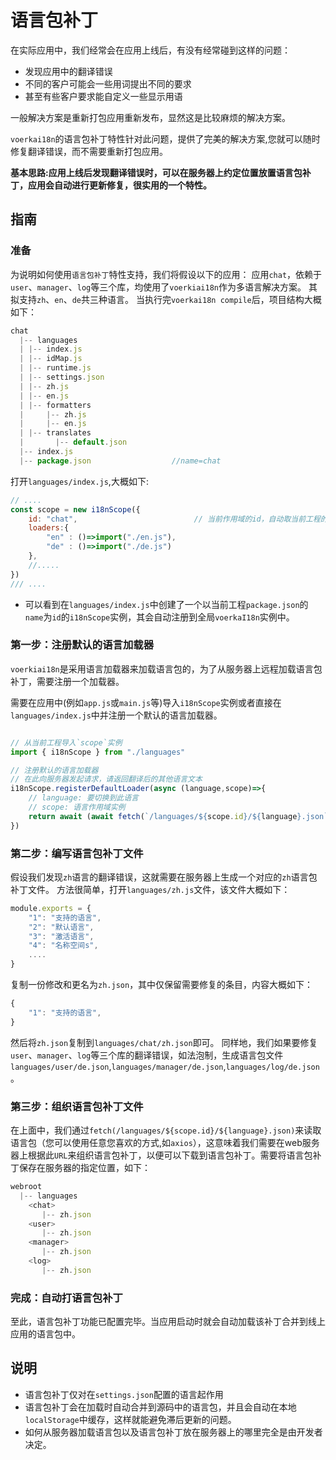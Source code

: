 # 语言包补丁

在实际应用中，我们经常会在应用上线后，有没有经常碰到这样的问题：
- 发现应用中的翻译错误
- 不同的客户可能会一些用词提出不同的要求
- 甚至有些客户要求能自定义一些显示用语

一般解决方案是重新打包应用重新发布，显然这是比较麻烦的解决方案。

`voerkai18n`的语言包补丁特性针对此问题，提供了完美的解决方案,您就可以随时修复翻译错误，而不需要重新打包应用。

**基本思路:应用上线后发现翻译错误时，可以在服务器上约定位置放置语言包补丁，应用会自动进行更新修复，很实用的一个特性。**

## 指南


### 准备
为说明如何使用`语言包补丁`特性支持，我们将假设以下的应用：
应用`chat`，依赖于`user`、`manager`、`log`等三个库，均使用了`voerkiai18n`作为多语言解决方案。
其拟支持`zh`、`en`、`de`共三种语言。
当执行完`voerkai18n compile`后，项目结构大概如下：
```javascript | pure
chat
  |-- languages
  | |-- index.js
  | |-- idMap.js   
  | |-- runtime.js
  | |-- settings.json                  
  | |-- zh.js
  | |-- en.js
  | |-- formatters
  |     |-- zh.js
  |     |-- en.js
  | |-- translates
  |       |-- default.json
  |-- index.js
  |-- package.json                  //name=chat

```

打开`languages/index.js`,大概如下:
```javascript | pure
// ....
const scope = new i18nScope({
    id: "chat",                          // 当前作用域的id，自动取当前工程的package.json的name
    loaders:{ 
        "en" : ()=>import("./en.js"),
        "de" : ()=>import("./de.js")
    },
    //.....
}) 
/// ....
```
- 可以看到在`languages/index.js`中创建了一个以当前工程`package.json`的`name`为`id`的`i18nScope`实例，其会自动注册到全局`voerkaI18n`实例中。

### 第一步：注册默认的语言加载器

 `voerkiai18n`是采用语言加载器来加载语言包的，为了从服务器上远程加载语言包补丁，需要注册一个加载器。
 
需要在应用中(例如`app.js`或`main.js`等)导入`i18nScope`实例或者直接在`languages/index.js`中并注册一个默认的语言加载器。

```javascript | pure

// 从当前工程导入`scope`实例
import { i18nScope } from "./languages"

// 注册默认的语言加载器
// 在此向服务器发起请求，请返回翻译后的其他语言文本
i18nScope.registerDefaultLoader(async (language,scope)=>{
    // language: 要切换到此语言
    // scope: 语言作用域实例   
    return await (await fetch(`/languages/${scope.id}/${language}.json`)).json()
})
```


### 第二步：编写语言包补丁文件

假设我们发现`zh`语言的翻译错误，这就需要在服务器上生成一个对应的`zh`语言包补丁文件。
方法很简单，打开`languages/zh.js`文件，该文件大概如下：
```javascript | pure
module.exports = {
    "1": "支持的语言",
    "2": "默认语言",
    "3": "激活语言",
    "4": "名称空间s",
    ....
}
```
复制一份修改和更名为`zh.json`，其中仅保留需要修复的条目，内容大概如下：
```javascript | pure
{
    "1": "支持的语言",       
}
```
然后将`zh.json`复制到`languages/chat/zh.json`即可。
同样地，我们如果要修复`user`、`manager`、`log`等三个库的翻译错误，如法泡制，生成语言包文件`languages/user/de.json`,`languages/manager/de.json`,`languages/log/de.json`。

### 第三步：组织语言包补丁文件
在上面中，我们通过`fetch(/languages/${scope.id}/${language}.json)`来读取语言包（您可以使用任意您喜欢的方式,如`axios`），这意味着我们需要在web服务器上根据此`URL`来组织语言包补丁，以便可以下载到语言包补丁。需要将语言包补丁保存在服务器的指定位置，如下：

```javascript | pure
webroot
  |-- languages
    <chat>          
       |-- zh.json        
    <user>               
       |-- zh.json    
    <manager>                 
       |-- zh.json   
    <log>                 
       |-- zh.json               
```
### 完成：自动打语言包补丁

至此，语言包补丁功能已配置完毕。当应用启动时就会自动加载该补丁合并到线上应用的语言包中。
 ## 说明

- 语言包补丁仅对在`settings.json`配置的语言起作用
- 语言包补丁会在加载时自动合并到源码中的语言包，并且会自动在本地`localStorage`中缓存，这样就能避免滞后更新的问题。
- 如何从服务器加载语言包以及语言包补丁放在服务器上的哪里完全是由开发者决定。

